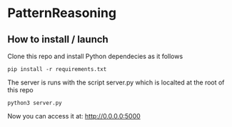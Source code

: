 # PatternReasoning



## How to install / launch



Clone this repo and install Python dependecies as it follows


```
pip install -r requirements.txt

```

The server is runs with the script server.py which is localted at the root of this repo

```
python3 server.py

```



Now you can access it at: http://0.0.0.0:5000
